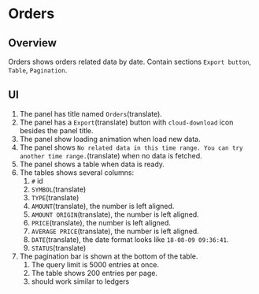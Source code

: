 # Orders

## Overview

Orders shows orders related data by date. Contain sections `Export button`, `Table`, `Pagination`.

## UI

1. The panel has title named `Orders`(translate).
1. The panel has a `Export`(translate) button with `cloud-download` icon besides the panel title.
1. The panel show loading animation when load new data.
1. The panel shows `No related data in this time range. You can try another time range.`(translate) when no data is fetched.
1. The panel shows a table when data is ready.
1. The tables shows several columns:
    1. `#` id
    1. `SYMBOL`(translate)
    1. `TYPE`(translate)
    1. `AMOUNT`(translate), the number is left aligned.
    1. `AMOUNT ORIGIN`(translate), the number is left aligned.
    1. `PRICE`(translate), the number is left aligned.
    1. `AVERAGE PRICE`(translate), the number is left aligned.
    1. `DATE`(translate), the date format looks like `18-08-09 09:36:41`.
    1. `STATUS`(translate)
1. The pagination bar is shown at the bottom of the table.
    1. The query limit is 5000 entries at once.
    1. The table shows 200 entries per page.
    1. should work similar to ledgers
